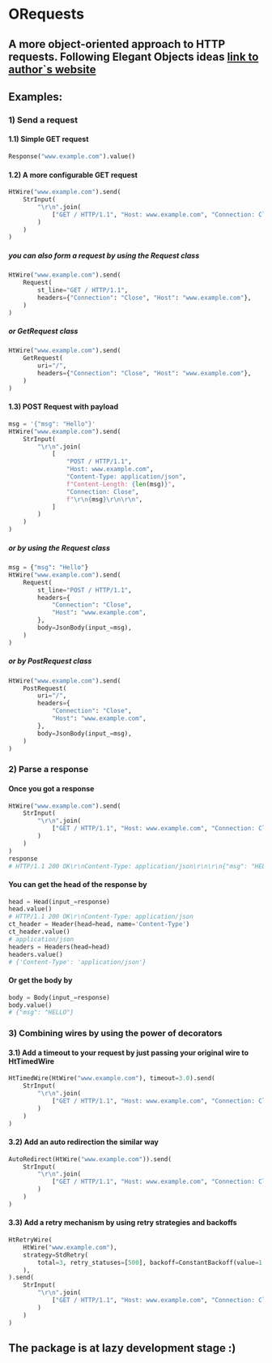 # ORequests
## A more object-oriented approach to HTTP requests. Following Elegant Objects ideas [link to author`s website](https://www.yegor256.com/)


## Examples:
### 1) Send a request
#### 1.1) Simple GET request
```python
Response("www.example.com").value()
```
#### 1.2) A more configurable GET request
```python
HtWire("www.example.com").send(
    StrInput(
        "\r\n".join(
            ["GET / HTTP/1.1", "Host: www.example.com", "Connection: Close\r\n\r\n"]
        )
    )
)
```
##### you can also form a request by using the Request class
```python
HtWire("www.example.com").send(
    Request(
        st_line="GET / HTTP/1.1",
        headers={"Connection": "Close", "Host": "www.example.com"},
    )
)
```
##### or GetRequest class
```python
HtWire("www.example.com").send(
    GetRequest(
        uri="/",
        headers={"Connection": "Close", "Host": "www.example.com"},
    )
)
```
#### 1.3) POST Request with payload
```python
msg = '{"msg": "Hello"}'
HtWire("www.example.com").send(
    StrInput(
        "\r\n".join(
            [
                "POST / HTTP/1.1",
                "Host: www.example.com",
                "Content-Type: application/json",
                f"Content-Length: {len(msg)}",
                "Connection: Close",
                f"\r\n{msg}\r\n\r\n",
            ]
        )
    )
)
```
##### or by using the Request class
```python
msg = {"msg": "Hello"}
HtWire("www.example.com").send(
    Request(
        st_line="POST / HTTP/1.1",
        headers={
            "Connection": "Close",
            "Host": "www.example.com",
        },
        body=JsonBody(input_=msg),
    )
)
```
##### or by PostRequest class
```python
HtWire("www.example.com").send(
    PostRequest(
        uri="/",
        headers={
            "Connection": "Close",
            "Host": "www.example.com",
        },
        body=JsonBody(input_=msg),
    )
)
```
### 2) Parse a response
#### Once you got a response
```python
HtWire("www.example.com").send(
    StrInput(
        "\r\n".join(
            ["GET / HTTP/1.1", "Host: www.example.com", "Connection: Close\r\n\r\n"]
        )
    )
)
response
# HTTP/1.1 200 OK\r\nContent-Type: application/json\r\n\r\n{"msg": "HELLO"}
```
#### You can get the head of the response by
```python
head = Head(input_=response)
head.value()
# HTTP/1.1 200 OK\r\nContent-Type: application/json
ct_header = Header(head=head, name='Content-Type')
ct_header.value()
# application/json
headers = Headers(head=head)
headers.value()
# {'Content-Type': 'application/json'}
```
#### Or get the body by
```python
body = Body(input_=response)
body.value()
# {"msg": "HELLO"}
```
### 3) Combining wires by using the power of decorators
#### 3.1) Add a timeout to your request by just passing your original wire to HtTimedWire
```python
HtTimedWire(HtWire("www.example.com"), timeout=3.0).send(
    StrInput(
        "\r\n".join(
            ["GET / HTTP/1.1", "Host: www.example.com", "Connection: Close\r\n\r\n"]
        )
    )
)
```
#### 3.2) Add an auto redirection the similar way
```python
AutoRedirect(HtWire("www.example.com")).send(
    StrInput(
        "\r\n".join(
            ["GET / HTTP/1.1", "Host: www.example.com", "Connection: Close\r\n\r\n"]
        )
    )
)
```
#### 3.3) Add a retry mechanism by using retry strategies and backoffs
```python
HtRetryWire(
    HtWire("www.example.com"),
    strategy=StdRetry(
        total=3, retry_statuses=[500], backoff=ConstantBackoff(value=1.0)
    ),
).send(
    StrInput(
        "\r\n".join(
            ["GET / HTTP/1.1", "Host: www.example.com", "Connection: Close\r\n\r\n"]
        )
    )
)
```


## The package is at lazy development stage :)